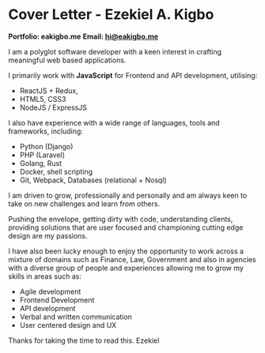 # Cover Letter - Ezekiel A. Kigbo

**Portfolio: eakigbo.me**
**Email: hi@eakigbo.me**

I am a polyglot software developer with a keen interest in crafting meaningful web based applications.

I primarily work with **JavaScript** for Frontend and API development, utilising:

- ReactJS + Redux,
- HTML5, CSS3
- NodeJS / ExpressJS

I also have experience with a wide range of languages, tools and frameworks, including:

- Python (Django)
- PHP (Laravel)
- Golang, Rust
- Docker, shell scripting
- Git, Webpack, Databases (relational + Nosql)

I am driven to grow, professionally and personally and am always keen to take on new challenges and learn from others.

Pushing the envelope, getting dirty with code, understanding clients, providing solutions that are user focused and championing cutting edge design are my passions.

I have also been lucky enough to enjoy the opportunity to work across a mixture of domains such as Finance, Law, Government and also in agencies with a diverse group of people and experiences allowing me to grow my skills in areas such as:

- Agile development
- Frontend Development
- API development
- Verbal and written communication
- User centered design and UX

Thanks for taking the time to read this.
Ezekiel
